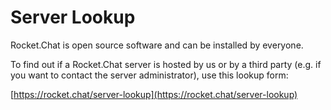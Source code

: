 # Server Lookup

Rocket.Chat is open source software and can be installed by everyone.

To find out if a Rocket.Chat server is hosted by us or by a third party \(e.g. if you want to contact the server administrator\), use this lookup form:

[https://rocket.chat/server-lookup](https://rocket.chat/server-lookup) 

